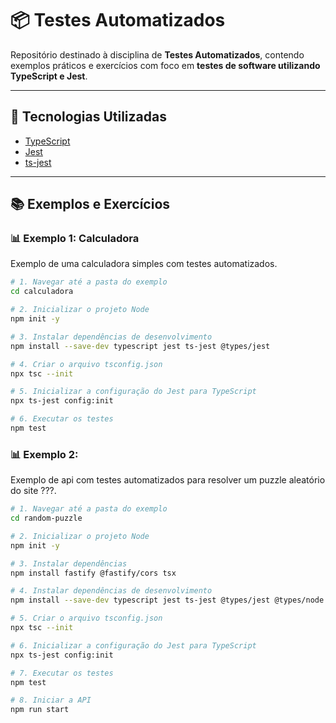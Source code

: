 # 📦 Testes Automatizados

Repositório destinado à disciplina de **Testes Automatizados**, contendo exemplos práticos e exercícios com foco em **testes de software utilizando TypeScript e Jest**.

---

## 🚀 Tecnologias Utilizadas

- [TypeScript](https://www.typescriptlang.org/)
- [Jest](https://jestjs.io/)
- [ts-jest](https://kulshekhar.github.io/ts-jest/)

---

## 📚 Exemplos e Exercícios

### 📊 Exemplo 1: Calculadora

Exemplo de uma calculadora simples com testes automatizados.

```bash
# 1. Navegar até a pasta do exemplo
cd calculadora

# 2. Inicializar o projeto Node
npm init -y

# 3. Instalar dependências de desenvolvimento
npm install --save-dev typescript jest ts-jest @types/jest

# 4. Criar o arquivo tsconfig.json
npx tsc --init

# 5. Inicializar a configuração do Jest para TypeScript
npx ts-jest config:init

# 6. Executar os testes
npm test
```

### 📊 Exemplo 2:

Exemplo de api com testes automatizados para resolver um puzzle aleatório do site ???.

```bash
# 1. Navegar até a pasta do exemplo
cd random-puzzle

# 2. Inicializar o projeto Node
npm init -y

# 3. Instalar dependências
npm install fastify @fastify/cors tsx

# 4. Instalar dependências de desenvolvimento
npm install --save-dev typescript jest ts-jest @types/jest @types/node

# 5. Criar o arquivo tsconfig.json
npx tsc --init

# 6. Inicializar a configuração do Jest para TypeScript
npx ts-jest config:init

# 7. Executar os testes
npm test

# 8. Iniciar a API
npm run start
```
